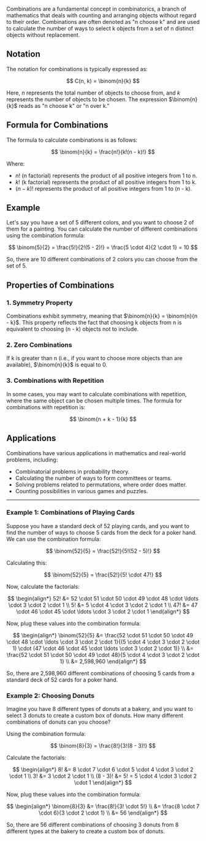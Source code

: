 Combinations are a fundamental concept in combinatorics, a branch of mathematics that deals with counting and arranging objects without regard to their order. Combinations are often denoted as "n choose k" and are used to calculate the number of ways to select k objects from a set of n distinct objects without replacement.

## Notation

The notation for combinations is typically expressed as:

$$
C(n, k) = \binom{n}{k}
$$

Here, $n$ represents the total number of objects to choose from, and $k$ represents the number of objects to be chosen. The expression $\binom{n}{k}$ reads as "n choose k" or "n over k."

## Formula for Combinations

The formula to calculate combinations is as follows:

$$
\binom{n}{k} = \frac{n!}{k!(n - k)!}
$$

Where:
- $n!$ (n factorial) represents the product of all positive integers from 1 to n.
- $k!$ (k factorial) represents the product of all positive integers from 1 to k.
- $(n - k)!$ represents the product of all positive integers from 1 to (n - k).

## Example

Let's say you have a set of 5 different colors, and you want to choose 2 of them for a painting. You can calculate the number of different combinations using the combination formula:

$$
\binom{5}{2} = \frac{5!}{2!(5 - 2)!} = \frac{5 \cdot 4}{2 \cdot 1} = 10
$$

So, there are 10 different combinations of 2 colors you can choose from the set of 5.

## Properties of Combinations

### 1. Symmetry Property

Combinations exhibit symmetry, meaning that $\binom{n}{k} = \binom{n}{n - k}$. This property reflects the fact that choosing k objects from n is equivalent to choosing (n - k) objects not to include.

### 2. Zero Combinations

If k is greater than n (i.e., if you want to choose more objects than are available), $\binom{n}{k}$ is equal to 0.

### 3. Combinations with Repetition

In some cases, you may want to calculate combinations with repetition, where the same object can be chosen multiple times. The formula for combinations with repetition is:

$$
\binom{n + k - 1}{k}
$$

## Applications

Combinations have various applications in mathematics and real-world problems, including:

- Combinatorial problems in probability theory.
- Calculating the number of ways to form committees or teams.
- Solving problems related to permutations, where order does matter.
- Counting possibilities in various games and puzzles.

_______
### Example 1: Combinations of Playing Cards

Suppose you have a standard deck of 52 playing cards, and you want to find the number of ways to choose 5 cards from the deck for a poker hand. We can use the combination formula:

$$
\binom{52}{5} = \frac{52!}{5!(52 - 5)!}
$$

Calculating this:

$$
\binom{52}{5} = \frac{52!}{5! \cdot 47!}
$$

Now, calculate the factorials:

$$
\begin{align*}
52! &= 52 \cdot 51 \cdot 50 \cdot 49 \cdot 48 \cdot \ldots \cdot 3 \cdot 2 \cdot 1 \\
5! &= 5 \cdot 4 \cdot 3 \cdot 2 \cdot 1 \\
47! &= 47 \cdot 46 \cdot 45 \cdot \ldots \cdot 3 \cdot 2 \cdot 1
\end{align*}
$$

Now, plug these values into the combination formula:

$$
\begin{align*}
\binom{52}{5} &= \frac{52 \cdot 51 \cdot 50 \cdot 49 \cdot 48 \cdot \ldots \cdot 3 \cdot 2 \cdot 1}{(5 \cdot 4 \cdot 3 \cdot 2 \cdot 1) \cdot (47 \cdot 46 \cdot 45 \cdot \ldots \cdot 3 \cdot 2 \cdot 1)} \\
&= \frac{52 \cdot 51 \cdot 50 \cdot 49 \cdot 48}{5 \cdot 4 \cdot 3 \cdot 2 \cdot 1} \\
&= 2,598,960
\end{align*}
$$

So, there are 2,598,960 different combinations of choosing 5 cards from a standard deck of 52 cards for a poker hand.

### Example 2: Choosing Donuts

Imagine you have 8 different types of donuts at a bakery, and you want to select 3 donuts to create a custom box of donuts. How many different combinations of donuts can you choose?

Using the combination formula:

$$
\binom{8}{3} = \frac{8!}{3!(8 - 3)!}
$$

Calculate the factorials:

$$
\begin{align*}
8! &= 8 \cdot 7 \cdot 6 \cdot 5 \cdot 4 \cdot 3 \cdot 2 \cdot 1 \\
3! &= 3 \cdot 2 \cdot 1 \\
(8 - 3)! &= 5! = 5 \cdot 4 \cdot 3 \cdot 2 \cdot 1
\end{align*}
$$

Now, plug these values into the combination formula:

$$
\begin{align*}
\binom{8}{3} &= \frac{8!}{3! \cdot 5!} \\
&= \frac{8 \cdot 7 \cdot 6}{3 \cdot 2 \cdot 1} \\
&= 56
\end{align*}
$$

So, there are 56 different combinations of choosing 3 donuts from 8 different types at the bakery to create a custom box of donuts.